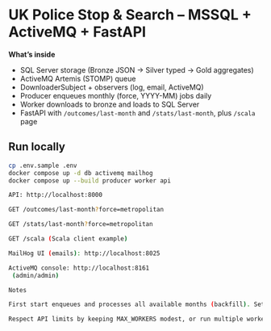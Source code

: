 # UK Police Stop & Search – MSSQL + ActiveMQ + FastAPI

**What’s inside**
- SQL Server storage (Bronze JSON → Silver typed → Gold aggregates)
- ActiveMQ Artemis (STOMP) queue
- DownloaderSubject + observers (log, email, ActiveMQ)
- Producer enqueues monthly (force, YYYY-MM) jobs daily
- Worker downloads to bronze and loads to SQL Server
- FastAPI with `/outcomes/last-month` and `/stats/last-month`, plus `/scala` page

## Run locally
```bash
cp .env.sample .env
docker compose up -d db activemq mailhog
docker compose up --build producer worker api

API: http://localhost:8000

GET /outcomes/last-month?force=metropolitan

GET /stats/last-month?force=metropolitan

GET /scala (Scala client example)

MailHog UI (emails): http://localhost:8025

ActiveMQ console: http://localhost:8161
 (admin/admin)

Notes

First start enqueues and processes all available months (backfill). Set START_MONTH in .env to limit.

Respect API limits by keeping MAX_WORKERS modest, or run multiple workers for throughput.
